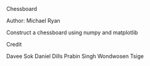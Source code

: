 Chessboard

Author: Michael Ryan

Construct a chessboard using numpy and matplotlib

Credit

Davee Sok
Daniel Dills
Prabin Singh
Wondwosen Tsige